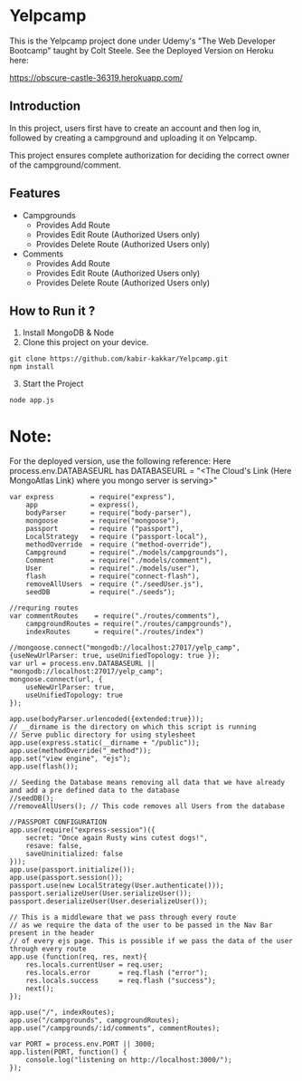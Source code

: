 # Yelpcamp
This is the Yelpcamp project done under Udemy's "The Web Developer Bootcamp" taught by Colt Steele.
See the Deployed Version on Heroku here: 

https://obscure-castle-36319.herokuapp.com/

## Introduction
In this project, users first have to create an account and then log in, followed by creating a campground and uploading it on Yelpcamp.

This project ensures complete authorization for deciding the correct owner of the campground/comment.

## Features
* Campgrounds 
  * Provides Add Route
  * Provides Edit Route (Authorized Users only)
  * Provides Delete Route (Authorized Users only)
* Comments 
  * Provides Add Route
  * Provides Edit Route (Authorized Users only)
  * Provides Delete Route (Authorized Users only)
  
## How to Run it ?
1. Install MongoDB & Node
2. Clone this project on your device.
```
git clone https://github.com/kabir-kakkar/Yelpcamp.git
npm install
```
3. Start the Project
```
node app.js
```

# Note:
For the deployed version, use the following reference:
Here process.env.DATABASEURL has DATABASEURL = "<The Cloud's Link (Here MongoAtlas Link) where you mongo server is serving>"
```
var express         = require("express"),
    app             = express(),
    bodyParser      = require("body-parser"),
    mongoose        = require("mongoose"),
    passport        = require ("passport"),
    LocalStrategy   = require ("passport-local"),
    methodOverride  = require ("method-override"),
    Campground      = require("./models/campgrounds"),
    Comment         = require("./models/comment"),
    User            = require("./models/user"),
    flash           = require("connect-flash"),
    removeAllUsers  = require ("./seedUser.js"),
    seedDB          = require("./seeds");

//requring routes
var commentRoutes    = require("./routes/comments"),
    campgroundRoutes = require("./routes/campgrounds"),
    indexRoutes      = require("./routes/index")

//mongoose.connect("mongodb://localhost:27017/yelp_camp", {useNewUrlParser: true, useUnifiedTopology: true });
var url = process.env.DATABASEURL || "mongodb://localhost:27017/yelp_camp";
mongoose.connect(url, {
    useNewUrlParser: true,
    useUnifiedTopology: true
});

app.use(bodyParser.urlencoded({extended:true}));
// __dirname is the directory on which this script is running
// Serve public directory for using stylesheet
app.use(express.static(__dirname + "/public"));
app.use(methodOverride("_method"));
app.set("view engine", "ejs");
app.use(flash());

// Seeding the Database means removing all data that we have already and add a pre defined data to the database
//seedDB();
//removeAllUsers(); // This code removes all Users from the database

//PASSPORT CONFIGURATION
app.use(require("express-session")({
    secret: "Once again Rusty wins cutest dogs!",
    resave: false,
    saveUninitialized: false
}));
app.use(passport.initialize());
app.use(passport.session());
passport.use(new LocalStrategy(User.authenticate()));
passport.serializeUser(User.serializeUser());
passport.deserializeUser(User.deserializeUser());

// This is a middleware that we pass through every route 
// as we require the data of the user to be passed in the Nav Bar present in the header
// of every ejs page. This is possible if we pass the data of the user through every route
app.use (function(req, res, next){
    res.locals.currentUser = req.user;
    res.locals.error       = req.flash ("error");
    res.locals.success     = req.flash ("success");
    next();
});

app.use("/", indexRoutes);
app.use("/campgrounds", campgroundRoutes);
app.use("/campgrounds/:id/comments", commentRoutes);

var PORT = process.env.PORT || 3000;
app.listen(PORT, function() {
    console.log("listening on http://localhost:3000/");
});
```

